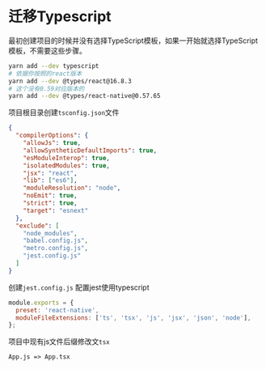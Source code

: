 # 迁移Typescript

最初创建项目的时候并没有选择TypeScript模板，如果一开始就选择TypeScript模板，不需要这些步骤。


```sh
yarn add --dev typescript
# 依据你按照的react版本
yarn add --dev @types/react@16.8.3
# 这个没有0.59对应版本的
yarn add --dev @types/react-native@0.57.65
```

项目根目录创建`tsconfig.json`文件

```json
{
  "compilerOptions": {
    "allowJs": true,
    "allowSyntheticDefaultImports": true,
    "esModuleInterop": true,
    "isolatedModules": true,
    "jsx": "react",
    "lib": ["es6"],
    "moduleResolution": "node",
    "noEmit": true,
    "strict": true,
    "target": "esnext"
  },
  "exclude": [
    "node_modules",
    "babel.config.js",
    "metro.config.js",
    "jest.config.js"
  ]
}
```

创建`jest.config.js` 配置jest使用typescript

```js
module.exports = {
  preset: 'react-native',
  moduleFileExtensions: ['ts', 'tsx', 'js', 'jsx', 'json', 'node'],
};
```

项目中现有js文件后缀修改文`tsx`

```
App.js => App.tsx
```